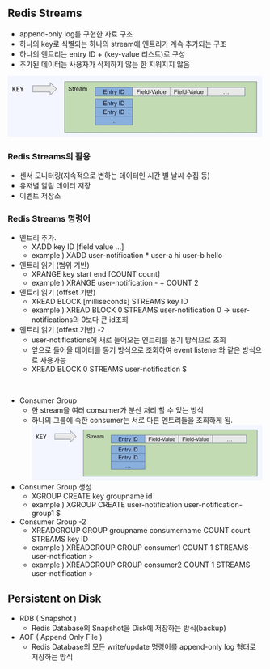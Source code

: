 ## Redis Streams
* append-only log를 구현한 자료 구조
* 하나의 key로 식별되는 하나의 stream에 엔트리가 계속 추가되는 구조
* 하나의 엔트리는 entry ID + (key-value 리스트)로 구성
* 추가된 데이터는 사용자가 삭제하지 않는 한 지워지지 않음

![img.png](images/img.png)

### Redis Streams의 활용
* 센서 모니터링(지속적으로 변하는 데이터인 시간 별 날씨 수집 등)
* 유저별 알림 데이터 저장
* 이벤트 저장소

### Redis Streams 명령어
* 엔트리 추가.
  * XADD key ID [field value ...]
  * example ) XADD user-notification * user-a hi user-b hello 
* 엔트리 읽기 (범위 기반)
  * XRANGE key start end [COUNT count]
  * example ) XRANGE user-notification - + COUNT 2
* 엔트리 읽기 (offset 기반)
  * XREAD BLOCK [milliseconds] STREAMS key ID
  * example ) XREAD BLOCK 0 STREAMS user-notification 0 -> user-notifications의 0보다 큰 id조회
* 엔트리 읽기 (offest 기반) -2
  * user-notifications에 새로 들어오는 엔트리를 동기 방식으로 조회
  * 앞으로 들어올 데이터를 동기 방식으로 조회하여 event listener와 같은 방식으로 사용가능
  * XREAD BLOCK 0 STREAMS user-notification $  
  
<br />  
    
* Consumer Group
  * 한 stream을 여러 consumer가 분산 처리 할 수 있는 방식
  * 하나의 그룹에 속한 consumer는 서로 다른 엔트리들을 조회하게 됨.
![img1.png](images/img1.png)
* Consumer Group 생성
  * XGROUP CREATE key groupname id
  * example ) XGROUP CREATE user-notification user-notification-group1 $
* Consumer Group -2
  * XREADGROUP GROUP groupname consumername COUNT count STREAMS key ID
  * example ) XREADGROUP GROUP consumer1 COUNT 1 STREAMS user-notification >
  * example ) XREADGROUP GROUP consumer2 COUNT 1 STREAMS user-notification >

## Persistent on Disk 
* RDB ( Snapshot )
  * Redis Database의 Snapshot을 Disk에 저장하는 방식(backup)
* AOF ( Append Only File )
  * Redis Database의 모든 write/update 명령어를 append-only log 형태로 저장하는 방식